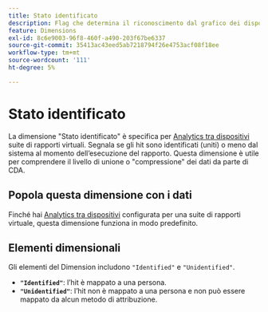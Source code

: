 ```yaml
---
title: Stato identificato
description: Flag che determina il riconoscimento dal grafico dei dispositivi.
feature: Dimensions
exl-id: 8c6e9003-96f8-460f-a490-203f67be6337
source-git-commit: 35413ac43eed5ab7218794f26e4753acf08f18ee
workflow-type: tm+mt
source-wordcount: '111'
ht-degree: 5%

---
```


# Stato identificato

La dimensione &quot;Stato identificato&quot; è specifica per [Analytics tra dispositivi](../cda/overview.md) suite di rapporti virtuali. Segnala se gli hit sono identificati (uniti) o meno dal sistema al momento dell’esecuzione del rapporto. Questa dimensione è utile per comprendere il livello di unione o &quot;compressione&quot; dei dati da parte di CDA.

## Popola questa dimensione con i dati

Finché hai [Analytics tra dispositivi](../cda/overview.md) configurata per una suite di rapporti virtuale, questa dimensione funziona in modo predefinito.

## Elementi dimensionali

Gli elementi del Dimension includono `"Identified"` e `"Unidentified"`.

* **`"Identified"`**: l’hit è mappato a una persona.
* **`"Unidentified"`**: l’hit non è mappato a una persona e non può essere mappato da alcun metodo di attribuzione.
